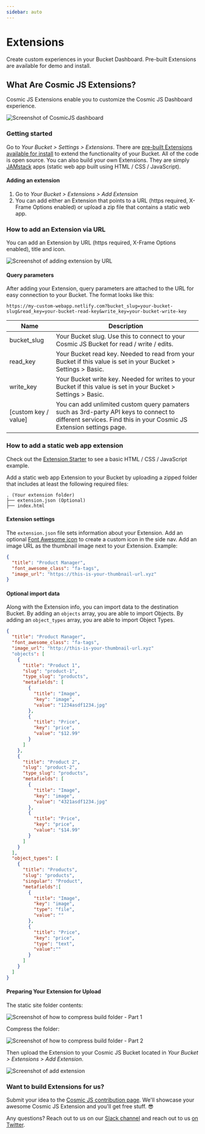```yaml
---
sidebar: auto
---
```


# Extensions

Create custom experiences in your Bucket Dashboard.
Pre-built Extensions are available for demo and install.

## What Are Cosmic JS Extensions?

Cosmic JS Extensions enable you to customize the Cosmic JS Dashboard experience.

![Screenshot of CosmicJS dashboard](/screenshots/dashboard-screenshot.jpg)

### Getting started

Go to _Your Bucket > Settings > Extensions_. There are [pre-built Extensions available for install](https://cosmicjs.com/extensions) to extend the functionality of your Bucket. All of the code is open source. You can also build your own Extensions. They are simply [JAMstack](https://jamstack.org/) apps (static web app built using HTML / CSS / JavaScript).

#### Adding an extension

1. Go to _Your Bucket > Extensions > Add Extension_
1. You can add either an Extension that points to a URL (https required, X-Frame Options enabled) or upload a zip file that contains a static web app.

### How to add an Extension via URL

You can add an Extension by URL (https required, X-Frame Options enabled), title and icon.

![Screenshot of adding extension by URL](/screenshots/add-extension-url.png)

#### Query parameters

After adding your Extension, query parameters are attached to the URL for easy connection to your Bucket. The format looks like this:

```
https://my-custom-webapp.netlify.com?bucket_slug=your-bucket-slug&read_key=your-bucket-read-key&write_key=your-bucket-write-key
```

| Name                 | Description                                                                                                                                                   |
| -------------------- | ------------------------------------------------------------------------------------------------------------------------------------------------------------- |
| bucket_slug          | Your Bucket slug. Use this to connect to your Cosmic JS Bucket for read / write / edits.                                                                      |
| read_key             | Your Bucket read key. Needed to read from your Bucket if this value is set in your Bucket > Settings > Basic.                                                 |
| write_key            | Your Bucket write key. Needed for writes to your Bucket if this value is set in your Bucket > Settings > Basic.                                               |
| [custom key / value] | You can add unlimited custom query pamaters such as 3rd-party API keys to connect to different services. Find this in your Cosmic JS Extension settings page. |

### How to add a static web app extension

Check out the [Extension Starter](https://github.com/cosmicjs/extension-starter) to see a basic HTML / CSS / JavaScript example.

Add a static web app Extension to your Bucket by uploading a zipped folder that includes at least the following required files:

```
. (Your extension folder)
├── extension.json (Optional)
├── index.html
```

#### Extension settings

The `extension.json` file sets information about your Extension. Add an optional [Font Awesome icon](http://fontawesome.io/icons/) to create a custom icon in the side nav. Add an image URL as the thumbnail image next to your Extension. Example:

```json
{
  "title": "Product Manager",
  "font_awesome_class": "fa-tags",
  "image_url": "https://this-is-your-thumbnail-url.xyz"
}
```

#### Optional import data

Along with the Extension info, you can import data to the destination Bucket. By adding an `objects` array, you are able to import Objects. By adding an `object_types` array, you are able to import Object Types.

```json
{
  "title": "Product Manager",
  "font_awesome_class": "fa-tags",
  "image_url": "http://this-is-your-thumbnail-url.xyz"
  "objects": [
    {
      "title": "Product 1",
      "slug": "product-1",
      "type_slug": "products",
      "metafields": [
        {
          "title": "Image",
          "key": "image",
          "value": "1234asdf1234.jpg"
        },
        {
          "title": "Price",
          "key": "price",
          "value": "$12.99"
        }
      ]
    },
    {
      "title": "Product 2",
      "slug": "product-2",
      "type_slug": "products",
      "metafields": [
        {
          "title": "Image",
          "key": "image",
          "value": "4321asdf1234.jpg"
        },
        {
          "title": "Price",
          "key": "price",
          "value": "$14.99"
        }
      ]
    }
  ],
  "object_types": [
    {
      "title": "Products",
      "slug": "products",
      "singular": "Product",
      "metafields":[
        {
          "title": "Image",
          "key": "image",
          "type": "file",
          "value": ""
        },
        {
          "title": "Price",
          "key": "price",
          "type": "text",
          "value":""
        }
      ]
    }
  ]
}
```

#### Preparing Your Extension for Upload

The static site folder contents:

![Screenshot of how to compress build folder - Part 1](/screenshots/compress-1.png)

Compress the folder:

![Screenshot of how to compress build folder - Part 2](/screenshots/compress-2.png)

Then upload the Extension to your Cosmic JS Bucket located in *Your Bucket > Extensions > Add Extension*.

![Screenshot of add extension](/screenshots/add-extension-zip.png)

### Want to build Extensions for us?

Submit your idea to the [Cosmic JS contribution page](https://cosmicjs.com/contribute). We'll showcase your awesome Cosmic JS Extension and you'll get free stuff. 😎

Any questions? Reach out to us on our [Slack channel](https://cosmicjs.com/community) and reach out to us [on Twitter](https://twitter.com/cosmic_js).
